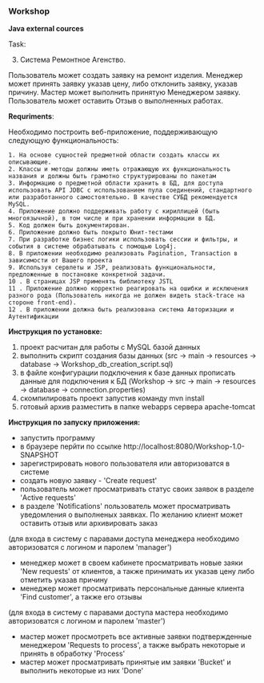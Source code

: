  ### Workshop

**Java external cources**

Task:

3. Система Ремонтное Агенство.

Пользователь может создать заявку на ремонт изделия. Менеджер может принять заявку указав цену, либо отклонить заявку, указав причину. Мастер может выполнить принятую Менеджером заявку. Пользователь может оставить Отзыв о выполненных работах.


**Requriments**:	

Необходимо построить веб-приложение, поддерживающую следующую функциональность:
	
    1. На основе сущностей предметной области создать классы их описывающие.
    2. Классы и методы должны иметь отражающую их функциональность названия и должны быть грамотно структурированы по пакетам
    3. Информацию о предметной области хранить в БД, для доступа использовать API JDBC с использованием пула соединений, стандартного или разработанного самостоятельно. В качестве СУБД рекомендуется MySQL.
    4. Приложение должно поддерживать работу с кириллицей (быть многоязычной), в том числе и при хранении информации в БД.
    5. Код должен быть документирован.
    6. Приложение должно быть покрыто Юнит-тестами
    7. При разработке бизнес логики использовать сессии и фильтры, и события в системе обрабатывать с помощью Log4j.
    8. В приложении необходимо реализовать Pagination, Transaction в зависимости от Вашего проекта
    9. Используя сервлеты и JSP, реализовать функциональности, предложенные в постановке конкретной задачи.
    10 . В страницах JSP применять библиотеку JSTL
    11 . Приложение должно корректно реагировать на ошибки и исключения разного рода (Пользователь никогда не должен видеть stack-trace на стороне front-end).
    12 . В приложении должна быть реализована система Авторизации и Аутентификации

**Инструкция по установке:**
1. проект расчитан для работы с MySQL базой данных
1. выполнить скрипт создания базы данных (src -> main -> resources -> database -> Workshop_db_creation_script.sql)
1. в файле конфигурации подключения к базе данных прописать данные для подключения к БД (Workshop -> src -> main -> resources -> database -> connection.properties)
1. скомпилировать проект запустив команду mvn install
1. готовый архив разместить в папке webapps сервера apache-tomcat


**Инструкция по запуску приложения:**
- запустить программу
- в браузере перйти по ссылке http://localhost:8080/Workshop-1.0-SNAPSHOT
- зарегистрировать нового пользователя или авторизоватся в системе
- создать новую заявку - 'Create request'
- пользователь может просматривать статус своих заявок в разделе 'Active requests'
- в разделе 'Notifications' пользователь может просматривать уведомления о выполненых заявках. По желанию клиент может оставить отзыв или архивировать заказ

(для входа в систему с паравами доступа менеджера необходимо авторизоватся с логином и паролем 'manager')
- менеджер может в своем кабинете просматривать новые заяки 'New requests' от клиентов, а также принимать их указав цену либо отметить указав причину
- менеджер может просматривать персональные данные клиента 'Find customer', а также его отзывы

(для входа в систему с паравами доступа мастера необходимо авторизоватся с логином и паролем 'master')
- мастер может просмотреть все активные заявки подтвержденные менеджером 'Requests to process', а также выбрать некоторые и принять в обработку 'Process' 
- мастер может просматривать принятые им заявки 'Bucket' и выполнить некоторые из них 'Done'

